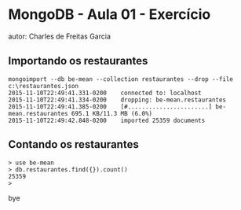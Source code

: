 # MongoDB - Aula 01 - Exercício
autor: Charles de Freitas Garcia

## Importando os restaurantes
    mongoimport --db be-mean --collection restaurantes --drop --file c:\restaurantes.json
	2015-11-10T22:49:41.331-0200    connected to: localhost
	2015-11-10T22:49:41.334-0200    dropping: be-mean.restaurantes
	2015-11-10T22:49:41.385-0200    [#.......................] be-mean.restaurantes 695.1 KB/11.3 MB (6.0%)
	2015-11-10T22:49:42.848-0200    imported 25359 documents

## Contando os restaurantes
	> use be-mean
	> db.restaurantes.find({}).count()
	25359
	>
bye
	



